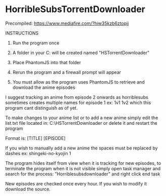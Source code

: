 # HorribleSubsTorrentDownloader

Precompiled: https://www.mediafire.com/?hiw35kzb6ztopjj

INSTRUCTIONS

1. Run the program once

2. A folder in your C: will be created named "HSTorrentDownloader"

3. Place PhantomJS into that folder

4. Rerun the program and a firewall prompt will appear

5. You must allow as the program uses PhantomJS to retrieve and download the anime episodes

I suggest tracking an anime from episode 2 onwards as horriblesubs sometimes creates multiple names for episode 1 ex: 1v1 1v2 which this program cant distinguish as of yet.

To make changes to your anime list or to add a new anime simply edit the list.txt file located in: C:\HSTorrentDownloader or delete it and restart the program

Format is: [TITLE] [EPISODE]

If you wish to manually add a new anime the spaces must be replaced by dashes ex: shingeki-no-kyojin 1

The program hides itself from view when it is tracking for new episodes, to terminate the program when it is not visible simply open task manager and search for the process: "Horriblesubsdownloader" and right click end task

New episodes are checked once every hour. If you wish to modify it download the source.
